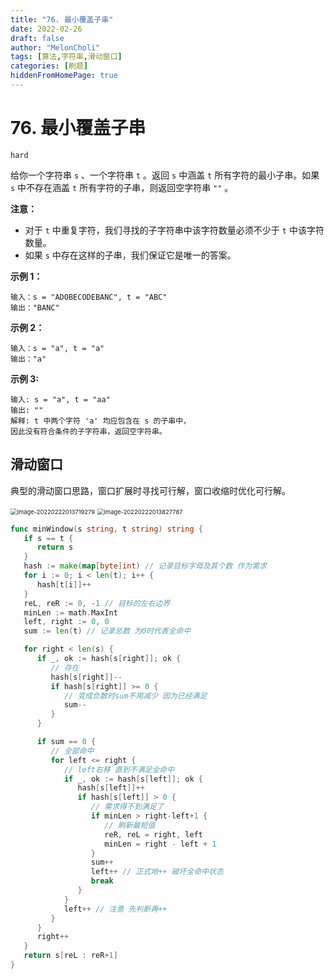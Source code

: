 ```yaml
---
title: "76. 最小覆盖子串"
date: 2022-02-26
draft: false
author: "MelonCholi"
tags: [算法,字符串,滑动窗口]
categories: [刷题]
hiddenFromHomePage: true
---
```


# 76. 最小覆盖子串

`hard`

给你一个字符串 `s` 、一个字符串 `t` 。返回 `s` 中涵盖 `t` 所有字符的最小子串。如果 `s` 中不存在涵盖 `t` 所有字符的子串，则返回空字符串 `""` 。

**注意：**

- 对于 `t` 中重复字符，我们寻找的子字符串中该字符数量必须不少于 `t` 中该字符数量。
- 如果 `s` 中存在这样的子串，我们保证它是唯一的答案。

 **示例 1：**

```
输入：s = "ADOBECODEBANC", t = "ABC"
输出："BANC"
```

**示例 2：**

```
输入：s = "a", t = "a"
输出："a"
```

**示例 3:**

```
输入: s = "a", t = "aa"
输出: ""
解释: t 中两个字符 'a' 均应包含在 s 的子串中，
因此没有符合条件的子字符串，返回空字符串。
```

## 滑动窗口

典型的滑动窗口思路，窗口扩展时寻找可行解，窗口收缩时优化可行解。

<img src="https://markdown-1303167219.cos.ap-shanghai.myqcloud.com/image-20220222013719279.png" alt="image-20220222013719279" style="zoom: 67%;" />

<img src="https://markdown-1303167219.cos.ap-shanghai.myqcloud.com/image-20220222013827787.png" alt="image-20220222013827787" style="zoom:67%;" />

```go
func minWindow(s string, t string) string {
   if s == t {
      return s
   }
   hash := make(map[byte]int) // 记录目标字母及其个数 作为需求
   for i := 0; i < len(t); i++ {
      hash[t[i]]++
   }
   reL, reR := 0, -1 // 目标的左右边界
   minLen := math.MaxInt
   left, right := 0, 0
   sum := len(t) // 记录总数 为0时代表全命中

   for right < len(s) {
      if _, ok := hash[s[right]]; ok {
         // 存在
         hash[s[right]]--
         if hash[s[right]] >= 0 {
            // 变成负数时sum不用减少 因为已经满足
            sum--
         }
      }

      if sum == 0 {
         // 全部命中
         for left <= right {
            // left右移 直到不满足全命中
            if _, ok := hash[s[left]]; ok {
               hash[s[left]]++
               if hash[s[left]] > 0 {
                  // 需求得不到满足了
                  if minLen > right-left+1 {
                     // 刷新最短值
                     reR, reL = right, left
                     minLen = right - left + 1
                  }
                  sum++
                  left++ // 正式地++ 破坏全命中状态
                  break
               }
            }
            left++ // 注意 先判断再++
         }
      }
      right++
   }
   return s[reL : reR+1]
}
```